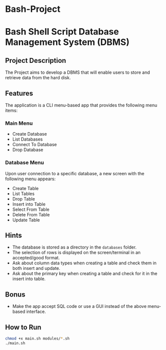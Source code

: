 # Bash-Project

# Bash Shell Script Database Management System (DBMS)

## Project Description

The Project aims to develop a DBMS that will enable users to store and retrieve data from the hard disk.

## Features

The application is a CLI menu-based app that provides the following menu items:

### Main Menu

- Create Database
- List Databases
- Connect To Database
- Drop Database

### Database Menu

Upon user connection to a specific database, a new screen with the following menu appears:

- Create Table
- List Tables
- Drop Table
- Insert into Table
- Select From Table
- Delete From Table
- Update Table

## Hints

- The database is stored as a directory in the `databases` folder.
- The selection of rows is displayed on the screen/terminal in an accepted/good format.
- Ask about column data types when creating a table and check them in both insert and update.
- Ask about the primary key when creating a table and check for it in the insert into table.

## Bonus

- Make the app accept SQL code or use a GUI instead of the above menu-based interface.

## How to Run


```bash
chmod +x main.sh modules/*.sh
./main.sh

